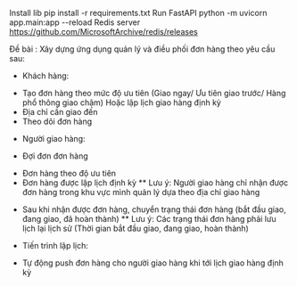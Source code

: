 Install lib
pip install -r requirements.txt
Run FastAPI
python -m uvicorn app.main:app --reload
Redis server
https://github.com/MicrosoftArchive/redis/releases

Đề bài : Xây dựng ứng dụng quản lý và điều phối đơn hàng theo yêu cầu sau:

- Khách hàng: 
+ Tạo đơn hàng theo mức độ ưu tiên (Giao ngay/ Ưu tiên giao trước/ Hàng phổ thông giao chậm) Hoặc lập lịch giao hàng định kỳ 
+ Địa chỉ cần giao đến 
+ Theo dõi đơn hàng 

- Người giao hàng: 
+ Đợi đơn đơn hàng 
* Đơn hàng theo độ ưu tiên 
* Đơn hàng được lập lịch định kỳ 
** Lưu ý: Người giao hàng chỉ nhận được đơn hàng trong khu vực mình quản lý dựa theo địa chỉ giao hàng
+ Sau khi nhận được đơn hàng, chuyển trạng thái đơn hàng (bắt đầu giao, đang giao, đã hoàn thành)
** Lưu ý: Các trạng thái đơn hàng phải lưu lịch lại lịch sử (Thời gian bắt đầu giao, đang giao, hoàn thành)

- Tiến trình lập lịch: 
+ Tự động push đơn hàng cho người giao hàng khi tới lịch giao hàng định kỳ

